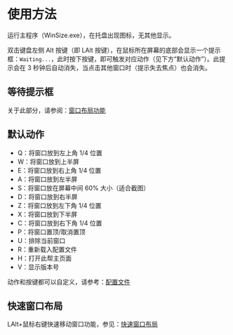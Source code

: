 使用方法
===

运行主程序（WinSize.exe），在托盘出现图标，无其他显示。

双击键盘左侧 <kdb>Alt</kdb> 按键（即 LAlt 按键），在鼠标所在屏幕的底部会显示一个提示框：`Waiting...`，此时按下按键，即可触发对应动作（见下方“默认动作”）。此提示会在 3 秒钟后自动消失，当点击其他窗口时（提示失去焦点）也会消失。

## 等待提示框

关于此部分，请参阅：[窗口布局功能](./窗口布局功能.md)

## 默认动作

- Q：将窗口放到左上角 1/4 位置
- W：将窗口放到上半屏
- E：将窗口放到右上角 1/4 位置
- A：将窗口放到左半屏
- S：将窗口放在屏幕中间 60% 大小（适合截图）
- D：将窗口放到右半屏
- Z：将窗口放到左下角 1/4 位置
- X：将窗口放到下半屏
- C：将窗口放到右下角 1/4 位置
- P：将窗口置顶/取消置顶
- U：排除当前窗口
- R：重新载入配置文件
- H：打开此帮主页面
- V：显示版本号

动作和按键都可以自定义，请参考：[配置文件](./配置文件.md)

## 快速窗口布局

LAlt+鼠标右键快速移动窗口功能，参见：[快速窗口布局](./快速窗口布局.md)